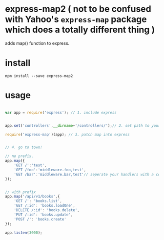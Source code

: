 # express-map2 ( not to be confused with Yahoo's `express-map` package which does a totally different thing )

adds map() function to express. 

# install

` npm install --save express-map2 `

# usage

```js

var app = require('express'); // 1. include express


app.set('controllers',__dirname+'/controllers/');// 2. set path to your controllers.

require('express-map')(app); // 3. patch map into express


// 4. go to town!

// no prefix. 
app.map({
	'GET /':'test',
	'GET /foo':'middleware.foo,test',
	'GET /bar':'middleware.bar,test'// seperate your handlers with a comma. 
});


// with prefix
app.map('/api/v1/books',{
    'GET /': 'books.list',
    'GET /:id': 'books.loadOne',
    'DELETE /:id': 'books.delete',
    'PUT /:id': 'books.update',
    'POST /': 'books.create'
});

app.listen(3000);

```

